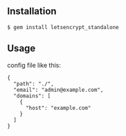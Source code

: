## Installation

    $ gem install letsencrypt_standalone

## Usage

config file like this:

```
{
  "path": "./",
  "email": "admin@example.com",
  "domains": [
    {
      "host": "example.com"
    }
  ]
}

```
